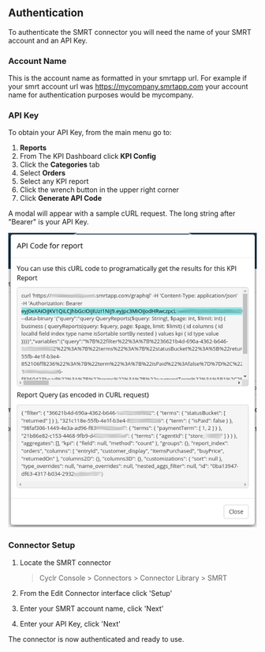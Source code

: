 
## Authentication

To authenticate the SMRT connector you will need the name of your SMRT account and an API Key.

### Account Name

This is the account name as formatted in your smrtapp url. For example if your smrt account url was https://mycompany.smrtapp.com your account name for authentication purposes would be mycompany.

### API Key

To obtain your API Key, from the main menu go to:

1. **Reports**
2. From The KPI Dashboard click **KPI Config**
3. Click the **Categories** tab
4. Select **Orders**
5. Select any KPI report
6. Click the wrench button in the upper right corner
7. Click **Generate API Code**

A modal will appear with a sample cURL request. The long string after "Bearer" is your API Key.

![API Key](./images/smrt_auth.png)

### Connector Setup

1. Locate the SMRT connector

   > Cyclr Console > Connectors > Connector Library > SMRT

2. From the Edit Connector interface click 'Setup'

3. Enter your SMRT account name, click 'Next'

4. Enter your API Key, click 'Next'

The connector is now authenticated and ready to use.

